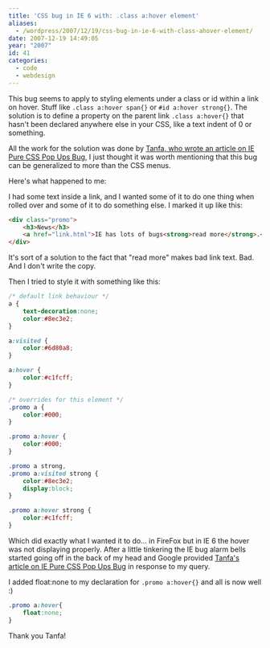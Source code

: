 ```yaml
---
title: 'CSS bug in IE 6 with: .class a:hover element'
aliases:
  - /wordpress/2007/12/19/css-bug-in-ie-6-with-class-ahover-element/
date: 2007-12-19 14:49:05
year: "2007"
id: 41
categories:
  - code
  - webdesign
---
```


This bug seems to apply to styling elements under a class or id within a link on hover.  Stuff like `.class a:hover span{}` or `#id a:hover strong{}`.  The solution is to define a property on the parent link `.class a:hover{}` that hasn't been declared anywhere else in your CSS, like a text indent of 0 or something.

All the work for the solution was done by [Tanfa, who wrote an article on IE Pure CSS Pop Ups Bug](http://www.tanfa.co.uk/css/articles/pure-css-popups-bug.asp), I just thought it was worth mentioning that this bug can be generalized to more than the CSS menus.

Here's what happened to me:

I had some text inside a link, and I wanted some of it to do one thing when rolled over and some of it to do something else.  I marked it up like this:

```html
<div class="promo">
    <h3>News</h3>
    <a href="link.html">IE has lots of bugs<strong>read more</strong>.</a>
</div>
```

It's sort of a solution to the fact that "read more" makes bad link text.  Bad.  And I don't write the copy.

Then I tried to style it with something like this:

```css
/* default link behaviour */
a {
    text-decoration:none;
    color:#8ec3e2;
}

a:visited {
    color:#6d80a8;
}

a:hover {
    color:#c1fcff;
}

/* overrides for this element */
.promo a {
    color:#000;
}

.promo a:hover {
    color:#000;
}

.promo a strong,
.promo a:visited strong {
    color:#8ec3e2;
    display:block;
}

.promo a:hover strong {
    color:#c1fcff;
}
```

Which did exactly what I wanted it to do... in FireFox but in IE 6 the hover was not displaying properly.  After a little tinkering the IE bug alarm bells started going off in the back of my head and Google provided [Tanfa's article on IE Pure CSS Pop Ups Bug](http://www.tanfa.co.uk/css/articles/pure-css-popups-bug.asp) in response to my query.

I added float:none to my declaration for `.promo a:hover{}` and all is now well :)

```css
.promo a:hover{
    float:none;
}
```

Thank you Tanfa!
